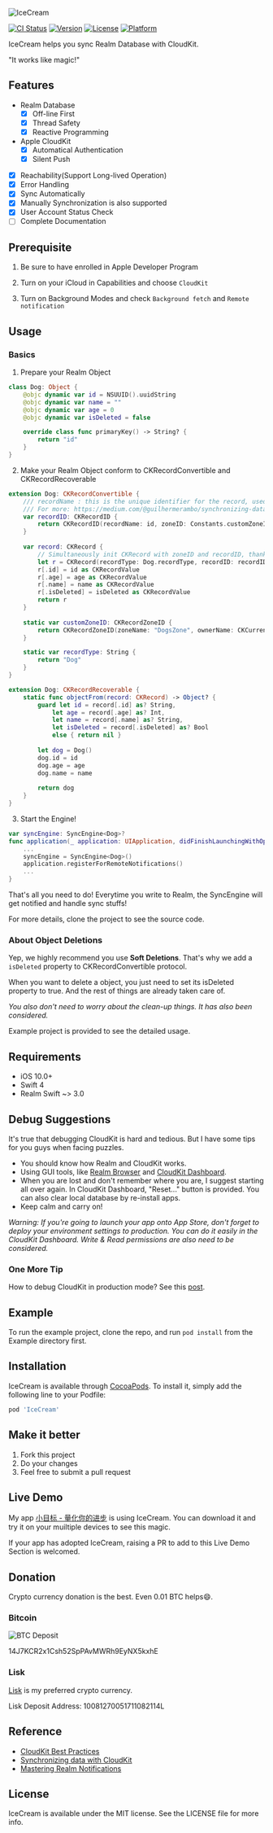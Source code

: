 ![IceCream](https://i.loli.net/2017/11/18/5a104e5acfea5.png)

[![CI Status](http://img.shields.io/travis/caiyue1993/IceCream.svg?style=flat)](https://travis-ci.org/caiyue1993/IceCream)
[![Version](https://img.shields.io/cocoapods/v/IceCream.svg?style=flat)](http://cocoapods.org/pods/IceCream)
[![License](https://img.shields.io/cocoapods/l/IceCream.svg?style=flat)](http://cocoapods.org/pods/IceCream)
[![Platform](https://img.shields.io/cocoapods/p/IceCream.svg?style=flat)](http://cocoapods.org/pods/IceCream)

IceCream helps you sync Realm Database with CloudKit.

"It works like magic!"

## Features

- Realm Database
    - [x] Off-line First
    - [x] Thread Safety
    - [x] Reactive Programming

- Apple CloudKit
    - [x] Automatical Authentication
    - [x] Silent Push

- [x] Reachability(Support Long-lived Operation) 
- [x] Error Handling
- [x] Sync Automatically
- [x] Manually Synchronization is also supported
- [x] User Account Status Check
- [ ] Complete Documentation 

## Prerequisite
1. Be sure to have enrolled in Apple Developer Program

2. Turn on your iCloud in Capabilities and choose `CloudKit`

3. Turn on Background Modes and check `Background fetch` and `Remote notification` 

## Usage

### Basics
1. Prepare your Realm Object
```swift
class Dog: Object {
    @objc dynamic var id = NSUUID().uuidString
    @objc dynamic var name = ""
    @objc dynamic var age = 0
    @objc dynamic var isDeleted = false

    override class func primaryKey() -> String? {
        return "id"
    }
}
```

2. Make your Realm Object conform to CKRecordConvertible and CKRecordRecoverable 
```swift
extension Dog: CKRecordConvertible {
    /// recordName : this is the unique identifier for the record, used to locate records on the database. We can create our own ID or leave it to CloudKit to generate a random UUID.
    /// For more: https://medium.com/@guilhermerambo/synchronizing-data-with-cloudkit-94c6246a3fda
    var recordID: CKRecordID {
        return CKRecordID(recordName: id, zoneID: Constants.customZoneID)
    }
    
    var record: CKRecord {
        // Simultaneously init CKRecord with zoneID and recordID, thanks to this guy: https://stackoverflow.com/questions/45429133/how-to-initialize-ckrecord-with-both-zoneid-and-recordid
        let r = CKRecord(recordType: Dog.recordType, recordID: recordID)
        r[.id] = id as CKRecordValue
        r[.age] = age as CKRecordValue
        r[.name] = name as CKRecordValue
        r[.isDeleted] = isDeleted as CKRecordValue
        return r
    }
    
    static var customZoneID: CKRecordZoneID {
        return CKRecordZoneID(zoneName: "DogsZone", ownerName: CKCurrentUserDefaultName)
    }

    static var recordType: String {
        return "Dog"
    }
}

extension Dog: CKRecordRecoverable {
    static func objectFrom(record: CKRecord) -> Object? {
        guard let id = record[.id] as? String,
            let age = record[.age] as? Int,
            let name = record[.name] as? String,
            let isDeleted = record[.isDeleted] as? Bool
            else { return nil }
        
        let dog = Dog()
        dog.id = id
        dog.age = age
        dog.name = name
        
        return dog
    }
}
```

3. Start the Engine!
```swift
var syncEngine: SyncEngine<Dog>?
func application(_ application: UIApplication, didFinishLaunchingWithOptions launchOptions: [UIApplicationLaunchOptionsKey: Any]?) -> Bool {
    ...
    syncEngine = SyncEngine<Dog>()
    application.registerForRemoteNotifications()
    ...
}
```

That's all you need to do! Everytime you write to Realm, the SyncEngine will get notified and handle sync stuffs!

For more details, clone the project to see the source code.

### About Object Deletions

Yep, we highly recommend you use **Soft Deletions**. That's why we add a `isDeleted` property to CKRecordConvertible protocol. 

When you want to delete a object, you just need to set its isDeleted property to true. And the rest of things are already taken care of.

*You also don't need to worry about the clean-up things. It has also been considered.*

Example project is provided to see the detailed usage.

## Requirements

- iOS 10.0+
- Swift 4
- Realm Swift ~> 3.0

## Debug Suggestions

It's true that debugging CloudKit is hard and tedious. But I have some tips for you guys when facing puzzles.

- You should know how Realm and CloudKit works. 
- Using GUI tools, like [Realm Browser](https://itunes.apple.com/us/app/realm-browser/id1007457278?mt=12) and [CloudKit Dashboard](https://icloud.developer.apple.com/dashboard).
- When you are lost and don't remember where you are, I suggest starting all over again. In CloudKit Dashboard, "Reset..." button is provided. You can also
clear local database by re-install apps.
- Keep calm and carry on!

*Warning: If you're going to launch your app onto App Store, don't forget to deploy your environment settings to production. You can do it easily in the CloudKit Dashboard. Write & Read permissions are also need to be considered.*

### One More Tip
How to debug CloudKit in production mode? See this [post](https://stackoverflow.com/questions/30182521/use-production-cloudkit-during-development).

## Example

To run the example project, clone the repo, and run `pod install` from the Example directory first.

## Installation

IceCream is available through [CocoaPods](http://cocoapods.org). To install
it, simply add the following line to your Podfile:

```ruby
pod 'IceCream'
```

## Make it better
1. Fork this project
2. Do your changes
3. Feel free to submit a pull request

## Live Demo
My app [小目标 - 量化你的进步](https://itunes.apple.com/cn/app/%E5%B0%8F%E7%9B%AE%E6%A0%87-%E9%87%8F%E5%8C%96%E4%BD%A0%E7%9A%84%E8%BF%9B%E6%AD%A5/id1215312957?mt=8&at=1000lvyQ) is using IceCream. You can download it and try it on your muiltiple devices to see this magic.

If your app has adopted IceCream, raising a PR to add to this Live Demo Section is welcomed.

## Donation
Crypto currency donation is the best. Even 0.01 BTC helps😄.
### Bitcoin

![BTC Deposit](https://i.loli.net/2017/11/19/5a11078c118b3.png)

14J7KCR2x1Csh52SpPAvMWRh9EyNX5kxhE

### Lisk
[Lisk](https://lisk.io/) is my preferred crypto currency.

Lisk Deposit Address: 10081270051711082114L

## Reference
- [CloudKit Best Practices](https://developer.apple.com/videos/play/wwdc2016/231/)
- [Synchronizing data with CloudKit](https://medium.com/@guilhermerambo/synchronizing-data-with-cloudkit-94c6246a3fda)
- [Mastering Realm Notifications](https://academy.realm.io/posts/meetup-jp-simard-mastering-realm-notifications/)

## License
IceCream is available under the MIT license. See the LICENSE file for more info.

